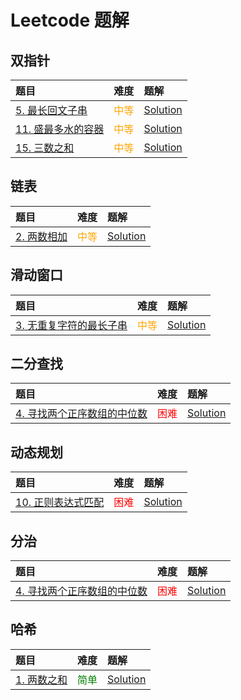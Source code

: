 # Leetcode 题解

## 双指针

| 题目                                                     | 难度                                    | 题解                              |
| :------------------------------------------------------- | :-------------------------------------- | :-------------------------------- |
| [5. 最长回文子串](https://leetcode.cn/problems/longest-palindromic-substring/) | <span style="color: orange;">中等</span> | [Solution](./q5/README.md) |
| [11. 盛最多水的容器](https://leetcode.cn/problems/container-with-most-water/) | <span style="color: orange;">中等</span> | [Solution](./q11/README.md) |
| [15. 三数之和](https://leetcode.cn/problems/3sum/) | <span style="color: orange;">中等</span> | [Solution](./q15/README.md) |

## 链表

| 题目                                                     | 难度                                    | 题解                              |
| :------------------------------------------------------- | :-------------------------------------- | :-------------------------------- |
| [2. 两数相加](https://leetcode.cn/problems/add-two-numbers/) | <span style="color: orange;">中等</span> | [Solution](./q2/README.md) |

## 滑动窗口

| 题目                                                     | 难度                                    | 题解                              |
| :------------------------------------------------------- | :-------------------------------------- | :-------------------------------- |
| [3. 无重复字符的最长子串](https://leetcode.cn/problems/longest-substring-without-repeating-characters/) | <span style="color: orange;">中等</span> | [Solution](./q3/README.md) |

## 二分查找

| 题目                                                     | 难度                                    | 题解                              |
| :------------------------------------------------------- | :-------------------------------------- | :-------------------------------- |
| [4. 寻找两个正序数组的中位数](https://leetcode.cn/problems/median-of-two-sorted-arrays/) | <span style="color: red;">困难</span> | [Solution](./q4/README.md) |

## 动态规划

| 题目                                                     | 难度                                    | 题解                              |
| :------------------------------------------------------- | :-------------------------------------- | :-------------------------------- |
| [10. 正则表达式匹配](https://leetcode.cn/problems/regular-expression-matching/?) | <span style="color: red;">困难</span> | [Solution](./q10/README.md) |

## 分治

| 题目                                                     | 难度                                    | 题解                              |
| :------------------------------------------------------- | :-------------------------------------- | :-------------------------------- |
| [4. 寻找两个正序数组的中位数](https://leetcode.cn/problems/median-of-two-sorted-arrays/) | <span style="color: red;">困难</span> | [Solution](./q4/README.md) |

## 哈希

| 题目                                                     | 难度                                    | 题解                              |
| :------------------------------------------------------- | :-------------------------------------- | :-------------------------------- |
| [1. 两数之和](https://leetcode-cn.com/problems/two-sum/) | <span style="color: green;">简单</span> | [Solution](./q1/README.md) |